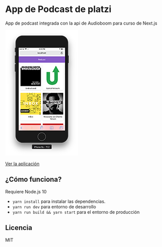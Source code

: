 # App de Podcast de platzi

App de podcast integrada con la api de Audioboom para curso de Next.js

![Captura de la app](./.readme-static/screenshot.png)

[Ver la aplicación](https://podcast-zwicynhwud.now.sh/)

## ¿Cómo funciona?

Requiere Node.js 10

* `yarn install` para instalar las dependencias.
* `yarn run dev` para entorno de desarrollo
* `yarn run build && yarn start` para el entorno de producción

## Licencia

MIT
